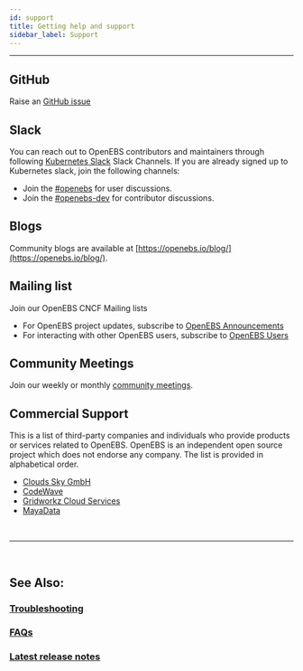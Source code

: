 ```yaml
---
id: support
title: Getting help and support
sidebar_label: Support
---
```

------


## GitHub

Raise an [GitHub issue](https://github.com/openebs/openebs/issues/new)

## Slack

You can reach out to OpenEBS contributors and maintainers through following [Kubernetes Slack](https://slack.k8s.io) Slack Channels. If you are already signed up to Kubernetes slack, join the following channels:  

- Join the [#openebs](https://kubernetes.slack.com/messages/openebs/) for user discussions.
- Join the [#openebs-dev](https://cloud-native.slack.com/messages/openebs-dev/) for contributor discussions.


## Blogs

Community blogs are available at [https://openebs.io/blog/](https://openebs.io/blog/). 


## Mailing list

Join our OpenEBS CNCF Mailing lists

- For OpenEBS project updates, subscribe to [OpenEBS Announcements](https://lists.cncf.io/g/cncf-openebs-announcements)
- For interacting with other OpenEBS users, subscribe to [OpenEBS Users](https://lists.cncf.io/g/cncf-openebs-users)

## Community Meetings

Join our weekly or monthly [community meetings](https://github.com/openebs/openebs/tree/master/community#community-meetings).

## Commercial Support

This is a list of third-party companies and individuals who provide products or services related to OpenEBS. OpenEBS is an independent open source project which does not endorse any company. The list is provided in alphabetical order.

- [Clouds Sky GmbH](https://cloudssky.com/en/)
- [CodeWave](https://codewave.eu/)
- [Gridworkz Cloud Services](https://www.gridworkz.com/)
- [MayaData](https://mayadata.io/)

<br>
<hr>
<br>

## See Also:

### [Troubleshooting](/v210/docs/next/troubleshooting.html)

### [FAQs](/v210/docs/next/faq.html)

### [Latest release notes](/v210/docs/next/releases.html)
